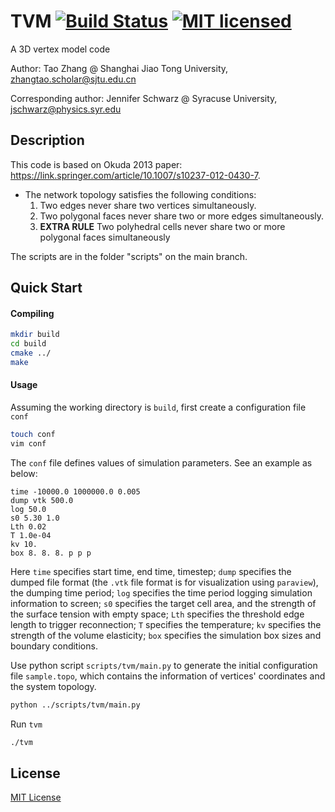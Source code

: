 # TVM [![Build Status][1]][2] [![MIT licensed][3]][4]

[1]: https://travis-ci.com/ZhangTao-SJTU/tvm.svg?token=YPqm5yHsQT7PD3VM6WG5&branch=main
[2]: https://travis-ci.com/ZhangTao-SJTU/tvm
[3]: https://img.shields.io/badge/license-MIT-blue.svg
[4]: LICENSE

A 3D vertex model code 

Author: Tao Zhang @ Shanghai Jiao Tong University, zhangtao.scholar@sjtu.edu.cn

Corresponding author: Jennifer Schwarz @ Syracuse University, jschwarz@physics.syr.edu

## Description
This code is based on Okuda 2013 paper: https://link.springer.com/article/10.1007/s10237-012-0430-7. 

- The network topology satisfies the following conditions:
  1. Two edges never share two vertices simultaneously. 
  2. Two polygonal faces never share two or more edges simultaneously. 
  3. **EXTRA RULE** Two polyhedral cells never share two or more polygonal faces simultaneously

The scripts are in the folder "scripts" on the main branch.

## Quick Start
#### Compiling
```bash
mkdir build
cd build
cmake ../
make
```

#### Usage
Assuming the working directory is `build`, first create a configuration file `conf`
```bash
touch conf
vim conf
```
The `conf` file defines values of simulation parameters. See an example as below: 
```
time -10000.0 1000000.0 0.005
dump vtk 500.0
log 50.0
s0 5.30 1.0
Lth 0.02
T 1.0e-04
kv 10.
box 8. 8. 8. p p p
```
Here `time` specifies start time, end time, timestep;
`dump` specifies the dumped file format (the `.vtk` file format is for visualization using `paraview`), the dumping time period;
`log` specifies the time period logging simulation information to screen;
`s0` specifies the target cell area, and the strength of the surface tension with empty space;
`Lth` specifies the threshold edge length to trigger reconnection;
`T` specifies the temperature;
`kv` specifies the strength of the volume elasticity;
`box` specifies the simulation box sizes and boundary conditions. 

Use python script `scripts/tvm/main.py` to generate the initial configuration file `sample.topo`, 
which contains the information of vertices' coordinates and the system topology. 
```bash
python ../scripts/tvm/main.py
```

Run `tvm`
```bash
./tvm
```

## License
[MIT License](./LICENSE)